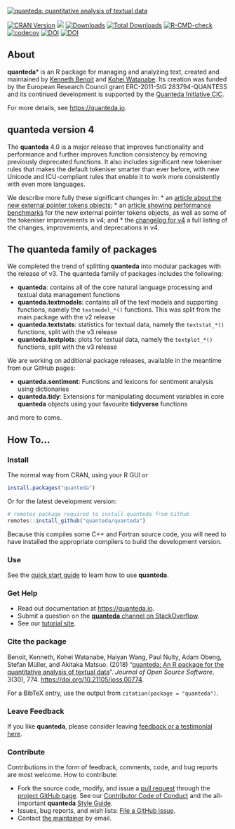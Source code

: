 
[![quanteda: quantitative analysis of textual
data](https://cdn.rawgit.com/quanteda/quanteda/master/images/quanteda_logo.svg)](http://quanteda.io)

<!-- badges: start -->

[![CRAN
Version](https://www.r-pkg.org/badges/version/quanteda)](https://CRAN.R-project.org/package=quanteda)
[![](https://img.shields.io/badge/devel%20version-4.0.0-royalblue.svg)](https://github.com/quanteda/quanteda)
[![Downloads](https://cranlogs.r-pkg.org/badges/quanteda)](https://CRAN.R-project.org/package=quanteda)
[![Total
Downloads](https://cranlogs.r-pkg.org/badges/grand-total/quanteda?color=orange)](https://CRAN.R-project.org/package=quanteda)
[![R-CMD-check](https://github.com/quanteda/quanteda/actions/workflows/check-standard.yaml/badge.svg)](https://github.com/quanteda/quanteda/actions/workflows/check-standard.yaml)
[![codecov](https://codecov.io/gh/quanteda/quanteda/branch/master/graph/badge.svg)](https://app.codecov.io/gh/quanteda/quanteda)
[![DOI](https://zenodo.org/badge/5424649.svg)](https://zenodo.org/badge/latestdoi/5424649)
[![DOI](http://joss.theoj.org/papers/10.21105/joss.00774/status.svg)](https://doi.org/10.21105/joss.00774)
<!-- badges: end -->

## About

**quanteda**\* is an R package for managing and analyzing text, created
and maintained by [Kenneth Benoit](https://kenbenoit.net) and [Kohei
Watanabe](https://blog.koheiw.net/). Its creation was funded by the
European Research Council grant ERC-2011-StG 283794-QUANTESS and its
continued development is supported by the [Quanteda Initiative
CIC](https://quanteda.org).

For more details, see <https://quanteda.io>.

## **quanteda** version 4

The **quanteda** 4.0 is a major release that improves functionality and
performance and further improves function consistency by removing
previously deprecated functions. It also includes significant new
tokeniser rules that makes the default tokeniser smarter than ever
before, with new Unicode and ICU-compliant rules that enable it to work
more consistently with even more languages.

We describe more fully these significant changes in: \* an [article
about the new external pointer tokens
objects](https://quanteda.io/articles/pkgdown/tokens_xptr.html); \* an
[article showing performance
benchmarks](https://quanteda.io/articles/pkgdown/benchmarks_xptr.html)
for the new external pointer tokens objects, as well as some of the
tokeniser improvements in v4; and \* the [changelog for
v4](https://github.com/quanteda/quanteda/blob/master/NEWS.md#quanteda-40)
a full listing of the changes, improvements, and deprecations in v4.

## The **quanteda** family of packages

We completed the trend of splitting **quanteda** into modular packages
with the release of v3. The quanteda family of packages includes the
following:

- **quanteda**: contains all of the core natural language processing and
  textual data management functions
- **quanteda.textmodels**: contains all of the text models and
  supporting functions, namely the `textmodel_*()` functions. This was
  split from the main package with the v2 release
- **quanteda.textstats**: statistics for textual data, namely the
  `textstat_*()` functions, split with the v3 release
- **quanteda.textplots**: plots for textual data, namely the
  `textplot_*()` functions, split with the v3 release

We are working on additional package releases, available in the meantime
from our GitHub pages:

- **quanteda.sentiment**: Functions and lexicons for sentiment analysis
  using dictionaries
- **quanteda.tidy**: Extensions for manipulating document variables in
  core **quanteda** objects using your favourite **tidyverse** functions

and more to come.

## How To…

### Install

The normal way from CRAN, using your R GUI or

``` r
install.packages("quanteda") 
```

Or for the latest development version:

``` r
# remotes package required to install quanteda from Github 
remotes::install_github("quanteda/quanteda") 
```

Because this compiles some C++ and Fortran source code, you will need to
have installed the appropriate compilers to build the development
version.

### Use

See the [quick start
guide](https://quanteda.io/articles/pkgdown/quickstart.html) to learn
how to use **quanteda**.

### Get Help

- Read out documentation at <https://quanteda.io>.
- Submit a question on the [**quanteda** channel on
  StackOverflow](https://stackoverflow.com/questions/tagged/quanteda).
- See our [tutorial site](https://tutorials.quanteda.io/).

### Cite the package

Benoit, Kenneth, Kohei Watanabe, Haiyan Wang, Paul Nulty, Adam Obeng,
Stefan Müller, and Akitaka Matsuo. (2018) “[quanteda: An R package for
the quantitative analysis of textual
data](https://www.theoj.org/joss-papers/joss.00774/10.21105.joss.00774.pdf)”.
*Journal of Open Source Software*. 3(30), 774.
<https://doi.org/10.21105/joss.00774>.

For a BibTeX entry, use the output from
`citation(package = "quanteda")`.

### Leave Feedback

If you like **quanteda**, please consider leaving [feedback or a
testimonial here](https://github.com/quanteda/quanteda/issues/461).

### Contribute

Contributions in the form of feedback, comments, code, and bug reports
are most welcome. How to contribute:

- Fork the source code, modify, and issue a [pull
  request](https://help.github.com/articles/creating-a-pull-request-from-a-fork/)
  through the [project GitHub
  page](https://github.com/quanteda/quanteda). See our [Contributor Code
  of
  Conduct](https://github.com/quanteda/quanteda/blob/master/CONDUCT.md)
  and the all-important **quanteda** [Style
  Guide](https://github.com/quanteda/quanteda/wiki/Style-guide).
- Issues, bug reports, and wish lists: [File a GitHub
  issue](https://github.com/quanteda/quanteda/issues).
- Contact [the maintainer](mailto:kbenoit@lse.ac.uk) by email.
